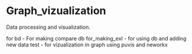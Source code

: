 # Graph_vizualization
Data processing and visualization.

for bd - For making compare db
for_making_exl - for using db and adding new data
test - for vizualization in graph using puvis and neworkx
